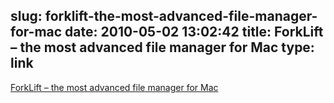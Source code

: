 slug: forklift-the-most-advanced-file-manager-for-mac
date: 2010-05-02 13:02:42
title: ForkLift – the most advanced file manager for Mac
type: link
---

[ForkLift – the most advanced file manager for Mac](http://www.binarynights.com/blog/forklift_blog/the-second-coming-of-file-management-beta.html)
